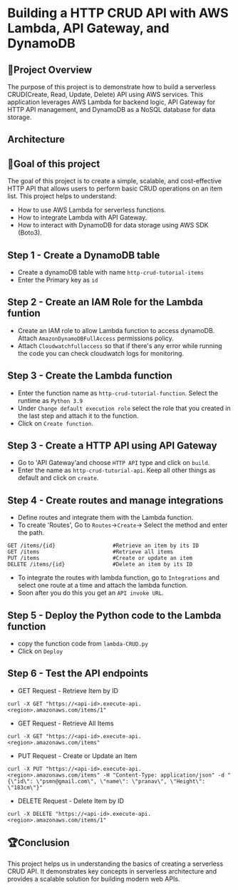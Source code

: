 # Building a HTTP CRUD API with AWS Lambda, API Gateway, and DynamoDB
## 📜Project Overview
The purpose of this project is to demonstrate how to build a serverless CRUD(Create, Read, Update, Delete) API using AWS services. This application leverages AWS Lambda for backend logic, API Gateway for HTTP API management, and DynamoDB as a NoSQL database for data storage. 
## Architecture
## 🎯Goal of this project
The goal of this project is to create a simple, scalable, and cost-effective HTTP API that allows users to perform basic CRUD operations on an item list. This project helps to understand:
* How to use AWS Lambda for serverless functions.
* How to integrate Lambda with API Gateway.
* How to interact with DynamoDB for data storage using AWS SDK (Boto3).
## Step 1 - Create a DynamoDB table
* Create a dynamoDB table with name `http-crud-tutorial-items`
* Enter the Primary key as `id`
## Step 2 - Create an IAM Role for the Lambda funtion
* Create an IAM role to allow Lambda function to access dynamoDB. Attach `AmazonDynamoDBFullAccess` permissions policy.
* Attach `Cloudwatchfullaccess` so that if there's any error while running the code you can check cloudwatch logs for
  monitoring.
## Step 3 - Create the Lambda function
* Enter the function name as `http-crud-tutorial-function`. Select the runtime as `Python 3.9`
* Under `Change default execution role` select the role that you created in the last step and attach it to the function.
* Click on `Create function`.
## Step 3 - Create a HTTP API using API Gateway
* Go to 'API Gateway'and choose `HTTP API` type and click on `build`.
* Enter the name as `http-crud-tutorial-api`. Keep all other things as default and click on `create`.
## Step 4 - Create routes and manage integrations
* Define routes and integrate them with the Lambda function.
* To create 'Routes', Go to `Routes`->`Create`-> Select the method and enter the path.
```
GET /items/{id}                  #Retrieve an item by its ID
GET /items                       #Retrieve all items
PUT /items                       #Create or update an item
DELETE /items/{id}               #Delete an item by its ID
```
* To integrate the routes with lambda function, go to `Integrations` and select one route at a time and attach the lambda
  function.
* Soon after you do this you get an `API invoke URL`.
## Step 5 - Deploy the Python code to the Lambda function
* copy the function code from `lambda-CRUD.py`
* Click on `Deploy`
## Step 6 - Test the API endpoints
* GET Request - Retrieve Item by ID
```
curl -X GET "https://<api-id>.execute-api.<region>.amazonaws.com/items/1"
```
* GET Request - Retrieve All Items
```
curl -X GET "https://<api-id>.execute-api.<region>.amazonaws.com/items"
```
* PUT Request - Create or Update an Item
```
curl -X PUT "https://<api-id>.execute-api.<region>.amazonaws.com/items" -H "Content-Type: application/json" -d "{\"id\": \"psmn@gmail.com\", \"name\": \"pranav\", \"Height\": \"183cm\"}"
```
* DELETE Request - Delete Item by ID
```
curl -X DELETE "https://<api-id>.execute-api.<region>.amazonaws.com/items/1"

```
## 🏆Conclusion
This project helps us in understanding the basics of creating a serverless CRUD API. It demonstrates key concepts in serverless architecture and provides a scalable solution for building modern web APIs.


